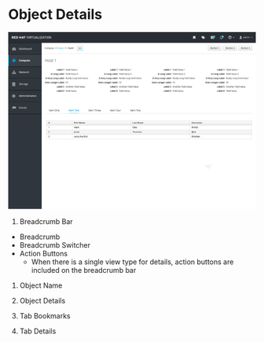 # Object Details

![Masthead](img/oVirt-ObjectDetails-OptionA.png)

1. Breadcrumb Bar
  - Breadcrumb
  - Breadcrumb Switcher
  - Action Buttons
      - When there is a single view type for details, action buttons are included on the breadcrumb bar

1. Object Name

1. Object Details

1. Tab Bookmarks

1. Tab Details
